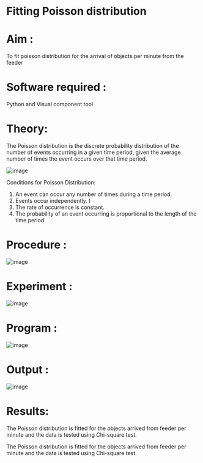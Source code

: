 # Fitting Poisson  distribution
# Aim : 

To fit poisson distribution for the arrival of objects per minute from the feeder

# Software required :  

Python and Visual component tool

# Theory:

The Poisson distribution is the discrete probability distribution of the number of events occurring in a given time period, given the average number of times the event occurs over that time period.

![image](https://user-images.githubusercontent.com/104613195/166248326-fd042076-8b0b-40c4-8b11-1d8e8fcb74db.png)

 Conditions for Poisson Distribution:

1. An event can occur any number of times during a time period.
2. Events occur independently. I
3. The rate of occurrence is constant.
4. The probability of an event occurring is proportional to the length of the time period. 
 
# Procedure :

![image](https://user-images.githubusercontent.com/104613195/166251988-d0c53205-6080-4f7b-ae4c-398178586637.png)

# Experiment :

![image](https://user-images.githubusercontent.com/103921593/230282876-f4a5afbf-cac1-4648-a1b0-c78840638a8e.png)

# Program :
![image](https://github.com/ramjan1729/Poisson_distribution/assets/149219827/869207c6-bdc1-4ee2-9f1a-94a6b41891e1) 

# Output : 
![image](https://github.com/ramjan1729/Poisson_distribution/assets/149219827/bf33c84c-335f-4255-a5c6-684c2f44b559)

# Results:

The Poisson distribution is fitted for the objects arrived from feeder per minute and the data is tested using Chi-square test.

The Poisson distribution is fitted for the objects arrived from feeder per minute and the data is tested using Chi-square test. 
 
